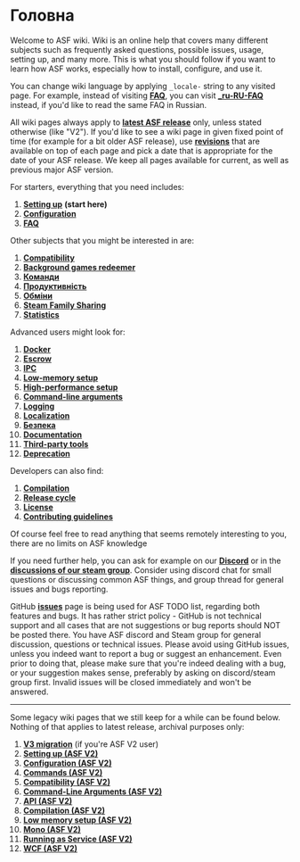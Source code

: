 # Головна

Welcome to ASF wiki. Wiki is an online help that covers many different subjects such as frequently asked questions, possible issues, usage, setting up, and many more. This is what you should follow if you want to learn how ASF works, especially how to install, configure, and use it.

You can change wiki language by applying `_locale-` string to any visited page. For example, instead of visiting **[FAQ](https://github.com/JustArchi/ArchiSteamFarm/wiki/FAQ)**, you can visit **[_ru-RU-FAQ](https://github.com/JustArchi/ArchiSteamFarm/wiki/_ru-RU-FAQ)** instead, if you'd like to read the same FAQ in Russian.

All wiki pages always apply to **[latest ASF release](https://github.com/JustArchi/ArchiSteamFarm/releases)** only, unless stated otherwise (like "V2"). If you'd like to see a wiki page in given fixed point of time (for example for a bit older ASF release), use **[revisions](https://github.com/JustArchi/ArchiSteamFarm/wiki/Home/_history)** that are available on top of each page and pick a date that is appropriate for the date of your ASF release. We keep all pages available for current, as well as previous major ASF version.

For starters, everything that you need includes:

1. **[Setting up](https://github.com/JustArchi/ArchiSteamFarm/wiki/Setting-up)** **(start here)**
2. **[Configuration](https://github.com/JustArchi/ArchiSteamFarm/wiki/Configuration)**
3. **[FAQ](https://github.com/JustArchi/ArchiSteamFarm/wiki/FAQ)**

Other subjects that you might be interested in are:

1. **[Compatibility](https://github.com/JustArchi/ArchiSteamFarm/wiki/Compatibility)**
2. **[Background games redeemer](https://github.com/JustArchi/ArchiSteamFarm/wiki/Background-games-redeemer)**
3. **[Команди](https://github.com/JustArchi/ArchiSteamFarm/wiki/Commands)**
4. **[Продуктивність](https://github.com/JustArchi/ArchiSteamFarm/wiki/Performance)**
5. **[Обміни](https://github.com/JustArchi/ArchiSteamFarm/wiki/Trading)**
6. **[Steam Family Sharing](https://github.com/JustArchi/ArchiSteamFarm/wiki/Steam-Family-Sharing)**
7. **[Statistics](https://github.com/JustArchi/ArchiSteamFarm/wiki/Statistics)**

Advanced users might look for:

1. **[Docker](https://github.com/JustArchi/ArchiSteamFarm/wiki/Docker)**
2. **[Escrow](https://github.com/JustArchi/ArchiSteamFarm/wiki/Escrow)**
3. **[IPC](https://github.com/JustArchi/ArchiSteamFarm/wiki/IPC)**
4. **[Low-memory setup](https://github.com/JustArchi/ArchiSteamFarm/wiki/Low-memory-setup)**
5. **[High-performance setup](https://github.com/JustArchi/ArchiSteamFarm/wiki/High-performance-setup)**
6. **[Command-line arguments](https://github.com/JustArchi/ArchiSteamFarm/wiki/Command-line-arguments)**
7. **[Logging](https://github.com/JustArchi/ArchiSteamFarm/wiki/Logging)**
8. **[Localization](https://github.com/JustArchi/ArchiSteamFarm/wiki/Localization)**
9. **[Безпека](https://github.com/JustArchi/ArchiSteamFarm/wiki/Security)**
10. **[Documentation](https://github.com/JustArchi/ArchiSteamFarm/wiki/Documentation)**
11. **[Third-party tools](https://github.com/JustArchi/ArchiSteamFarm/wiki/Third-party-tools)**
12. **[Deprecation](https://github.com/JustArchi/ArchiSteamFarm/wiki/Deprecation)**

Developers can also find:

1. **[Compilation](https://github.com/JustArchi/ArchiSteamFarm/wiki/Compilation)**
2. **[Release cycle](https://github.com/JustArchi/ArchiSteamFarm/wiki/Release-cycle)**
3. **[License](https://github.com/JustArchi/ArchiSteamFarm/wiki/License)**
4. **[Contributing guidelines](https://github.com/JustArchi/ArchiSteamFarm/blob/master/.github/CONTRIBUTING.md)**

Of course feel free to read anything that seems remotely interesting to you, there are no limits on ASF knowledge 

If you need further help, you can ask for example on our **[Discord](https://discord.gg/hSQgt8j)** or in the **[discussions of our steam group](http://steamcommunity.com/groups/ascfarm/discussions/1/)**. Consider using discord chat for small questions or discussing common ASF things, and group thread for general issues and bugs reporting.

GitHub **[issues](https://github.com/JustArchi/ArchiSteamFarm/issues)** page is being used for ASF TODO list, regarding both features and bugs. It has rather strict policy - GitHub is not technical support and all cases that are not suggestions or bug reports should NOT be posted there. You have ASF discord and Steam group for general discussion, questions or technical issues. Please avoid using GitHub issues, unless you indeed want to report a bug or suggest an enhancement. Even prior to doing that, please make sure that you're indeed dealing with a bug, or your suggestion makes sense, preferably by asking on discord/steam group first. Invalid issues will be closed immediately and won't be answered.

* * *

Some legacy wiki pages that we still keep for a while can be found below. Nothing of that applies to latest release, archival purposes only:

1. **[V3 migration](https://github.com/JustArchi/ArchiSteamFarm/wiki/_V3-Migration)** (if you're ASF V2 user)
2. **[Setting up (ASF V2)](https://github.com/JustArchi/ArchiSteamFarm/wiki/_Setting-up-(ASF-V2))**
3. **[Configuration (ASF V2)](https://github.com/JustArchi/ArchiSteamFarm/wiki/_Configuration-(ASF-V2))**
4. **[Commands (ASF V2)](https://github.com/JustArchi/ArchiSteamFarm/wiki/_Commands-(ASF-V2))**
5. **[Compatibility (ASF V2)](https://github.com/JustArchi/ArchiSteamFarm/wiki/_Compatibility-(ASF-V2))**
6. **[Command-Line Arguments (ASF V2)](https://github.com/JustArchi/ArchiSteamFarm/wiki/_Command-Line-Arguments-(ASF-V2))**
7. **[API (ASF V2)](https://github.com/JustArchi/ArchiSteamFarm/wiki/_API-(ASF-V2))**
8. **[Compilation (ASF V2)](https://github.com/JustArchi/ArchiSteamFarm/wiki/_Compilation-(ASF-V2))**
9. **[Low memory setup (ASF V2)](https://github.com/JustArchi/ArchiSteamFarm/wiki/_Low-memory-setup-(ASF-V2))**
10. **[Mono (ASF V2)](https://github.com/JustArchi/ArchiSteamFarm/wiki/_Mono-(ASF-V2))**
11. **[Running as Service (ASF V2)](https://github.com/JustArchi/ArchiSteamFarm/wiki/_Running-as-Service-(ASF-V2))**
12. **[WCF (ASF V2)](https://github.com/JustArchi/ArchiSteamFarm/wiki/_WCF-(ASF-V2))**